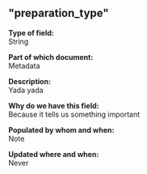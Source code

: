 ## "preparation_type"

**Type of field:**  
String  

**Part of which document:**  
Metadata

**Description:**  
Yada yada  

**Why do we have this field:**  
Because it tells us something important  

**Populated by whom and when:**  
Note  

**Updated where and when:**  
Never

